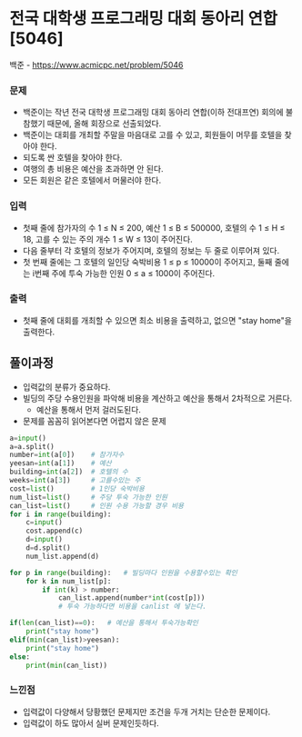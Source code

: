 # 전국 대학생 프로그래밍 대회 동아리 연합 [5046]

백준 - https://www.acmicpc.net/problem/5046



### 문제

-  백준이는 작년 전국 대학생 프로그래밍 대회 동아리 연합(이하 전대프연) 회의에 불참했기 때문에, 올해 회장으로 선출되었다.
-   백준이는 대회를 개최할 주말을 마음대로 고를 수 있고, 회원들이 머무를 호텔을 찾아야 한다.
-   되도록 싼 호텔을 찾아야 한다.
-  여행의 총 비용은 예산을 초과하면 안 된다. 
-  모든 회원은 같은 호텔에서 머물러야 한다. 

### 입력

- 첫째 줄에 참가자의 수 1 ≤ N ≤ 200, 예산 1 ≤ B ≤ 500000, 호텔의 수 1 ≤ H ≤ 18, 고를 수 있는 주의 개수 1 ≤ W ≤ 13이 주어진다. 
- 다음 줄부터 각 호텔의 정보가 주어지며, 호텔의 정보는 두 줄로 이루어져 있다. 
- 첫 번째 줄에는 그 호텔의 일인당 숙박비용 1 ≤ p ≤ 10000이 주어지고, 둘째 줄에는 i번째 주에 투숙 가능한 인원 0 ≤ a ≤ 1000이 주어진다.



### 출력

- 첫째 줄에 대회를 개최할 수 있으면 최소 비용을 출력하고, 없으면 "stay home"을 출력한다.

  

## 풀이과정



- 입력값의 분류가 중요하다.
- 빌딩의 주당 수용인원을 파악해 비용을 계산하고 예산을 통해서 2차적으로 거른다.
  - 예산을 통해서 먼저 걸러도된다.
- 문제를 꼼꼼히 읽어본다면 어렵지 않은 문제

```python
a=input()
a=a.split()
number=int(a[0])    # 참가자수
yeesan=int(a[1])    # 예산
building=int(a[2])  # 호텔의 수
weeks=int(a[3])     # 고를수있는 주
cost=list()         # 1인당 숙박비용
num_list=list()     # 주당 투숙 가능한 인원
can_list=list()     # 인원 수용 가능할 경우 비용
for i in range(building):
    c=input()
    cost.append(c)
    d=input()
    d=d.split()
    num_list.append(d)

for p in range(building):   # 빌딩마다 인원을 수용할수있는 확인
    for k in num_list[p]:
        if int(k) > number:
            can_list.append(number*int(cost[p])) 
            # 투숙 가능하다면 비용을 canlist 에 넣는다.

if(len(can_list)==0):   # 예산을 통해서 투숙가능확인
    print("stay home")
elif(min(can_list)>yeesan):
    print("stay home")
else:
    print(min(can_list))
```



### 느낀점

- 입력값이 다양해서 당황했던 문제지만 조건을 두개 거치는 단순한 문제이다.
- 입력값이 하도 많아서 실버 문제인듯하다.